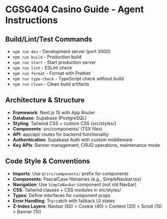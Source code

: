 # CGSG404 Casino Guide - Agent Instructions

## Build/Lint/Test Commands
- `npm run dev` - Development server (port 3000)
- `npm run build` - Production build
- `npm run start` - Start production server
- `npm run lint` - ESLint check
- `npm run format` - Format with Prettier
- `npm run type-check` - TypeScript check without build
- `npm run clean` - Clean build artifacts

## Architecture & Structure
- **Framework**: Next.js 15 with App Router
- **Database**: Supabase (PostgreSQL)
- **Styling**: Tailwind CSS + custom CSS (src/styles/)
- **Components**: src/components/ (TSX files)
- **API**: app/api/ routes for backend functionality
- **Authentication**: Supabase Auth with custom middleware
- **Key APIs**: Banner management, CRUD operations, maintenance mode

## Code Style & Conventions
- **Imports**: Use `@/src/components/` prefix for components
- **Components**: PascalCase filenames (e.g., SimpleNavbar.tsx)
- **Navigation**: Use `SimpleNavbar` component (not old Navbar)
- **CSS**: Tailwind classes + CSS modules in src/styles/
- **Types**: Define interfaces for component props
- **Error Handling**: Try-catch with fallback UI states
- **Z-Index Layers**: Navbar (50) > Cookie (40) > Content (20) > Scroll (15) > Banner (10)
